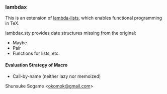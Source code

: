 ### lambdax

This is an extension of [lambda-lists](https://www.ctan.org/tex-archive/macros/generic/lambda-lists "lambda-lists"),
which enables functional programming in TeX.

lambdax.sty provides date structures missing from the original:

* Maybe
* Pair
* Functions for lists, etc.

#### Evaluation Strategy of Macro

* Call-by-name (neither lazy nor memoized)


Shunsuke Sogame <<okomok@gmail.com>>
